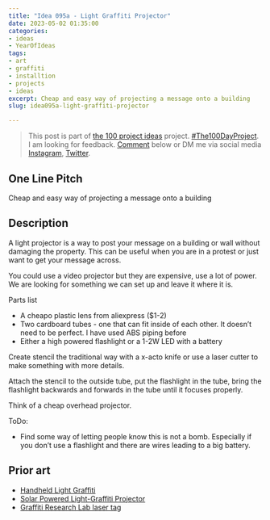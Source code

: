 ```yaml
---
title: "Idea 095a - Light Graffiti Projector"
date: 2023-05-02 01:35:00
categories:
- ideas
- YearOfIdeas
tags:
- art
- graffiti
- installtion
- projects
- ideas
excerpt: Cheap and easy way of projecting a message onto a building
slug: idea095a-light-graffiti-projector

---
```


> This post is part of [the 100 project ideas](https://blog.abluestar.com/projects/2023-100-ideas/) project. [#The100DayProject](https://www.the100dayproject.org/). I am looking for feedback. <a href='#utterances-comments'>Comment</a> below or DM me via social media <a href="https://instagram.com/funvill" rel="nofollow noopener noreferrer"><i class="fab fa-fw fa-instagram" aria-hidden="true"></i><span class="label">Instagram</span></a>, <a href="https://twitter.com/funvill" rel="nofollow noopener noreferrer"><i class="fab fa-fw fa-twitter" aria-hidden="true"></i><span class="label">Twitter</span></a>.

## One Line Pitch

Cheap and easy way of projecting a message onto a building

## Description

A light projector is a way to post your message on a building or wall without damaging the property. This can be useful when you are in a protest or just want to get your message across.

You could use a video projector but they are expensive, use a lot of power. We are looking for something we can set up and leave it where it is.

Parts list

- A cheapo plastic lens from aliexpress ($1-2)
- Two cardboard tubes - one that can fit inside of each other. It doesn’t need to be perfect. I have used ABS piping before
- Either a high powered flashlight or a 1-2W LED with a battery

Create stencil the traditional way with a x-acto knife or use a laser cutter to make something with more details.

Attach the stencil to the outside tube, put the flashlight in the tube, bring the flashlight backwards and forwards in the tube until it focuses properly.

Think of a cheap overhead projector.

ToDo:

- Find some way of letting people know this is not a bomb. Especially if you don’t use a flashlight and there are wires leading to a big battery.

## Prior art

- [Handheld Light Graffiti](https://github.com/DisruptivelyUseful/handheld-light-graffiti)
- [Solar Powered Light-Graffiti Projector](https://www.instructables.com/Solar-Powered-Light-Graffiti-Projector/)
- [Graffiti Research Lab laser tag](https://graffitiresearchlab.com/blog/projects/laser-tag/#video)
